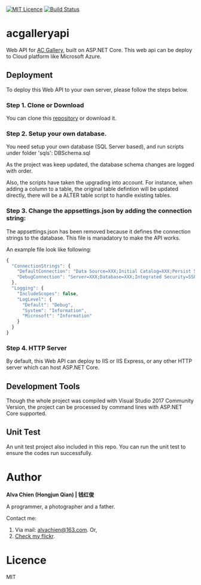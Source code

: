 [![MIT Licence](https://badges.frapsoft.com/os/mit/mit.svg?v=103)](https://opensource.org/licenses/mit-license.php)
[![Build Status](https://travis-ci.com/alvachien/acgalleryapi.svg?branch=master)](https://travis-ci.com/alvachien/acgalleryapi)


# acgalleryapi
Web API for [AC Gallery](https://github.com/alvachien/acgallery.git), built on ASP.NET Core. This web api can be deploy to Cloud platform like Microsoft Azure.

## Deployment
To deploy this Web API to your own server, please follow the steps below.


### Step 1. Clone or Download
You can clone this [repository](https://github.com/alvachien/acgalleryapi.git) or download it.


### Step 2. Setup your own database.
You need setup your own database (SQL Server based), and run scripts under folder 'sqls':
DBSchema.sql

As the project was keep updated, the database schema changes are logged with order.

Also, the scripts have taken the upgrading into account. For instance, when adding a column to a table, the original table defintion will be updated directly, there will be a ALTER table script to handle existing tables.


### Step 3. Change the appsettings.json by adding the connection string:
The appsettings.json has been removed because it defines the connection strings to the database. This file is manadatory to make the API works. 

An example file look like following:
```javascript
{
  "ConnectionStrings": {
    "DefaultConnection": "Data Source=XXX;Initial Catalog=XXX;Persist Security Info=True;User ID=XXX;Password=XXX;",
    "DebugConnection": "Server=XXX;Database=XXX;Integrated Security=SSPI;MultipleActiveResultSets=true"
  },
  "Logging": {
    "IncludeScopes": false,
    "LogLevel": {
      "Default": "Debug",
      "System": "Information",
      "Microsoft": "Information"
    }
  }
}
```


### Step 4. HTTP Server
By default, this Web API can deploy to IIS or IIS Express, or any other HTTP server which can host ASP.NET Core.


## Development Tools
Though the whole project was compiled with Visual Studio 2017 Community Version, the project can be processed by command lines with ASP.NET Core supported.


## Unit Test
An unit test project also included in this repo. You can run the unit test to ensure the codes run successfully.


# Author
**Alva Chien (Hongjun Qian) | 钱红俊**

A programmer, a photographer and a father.
 
Contact me:

1. Via mail: alvachien@163.com. Or,
2. [Check my flickr](http://www.flickr.com/photos/alvachien). 


# Licence
MIT
